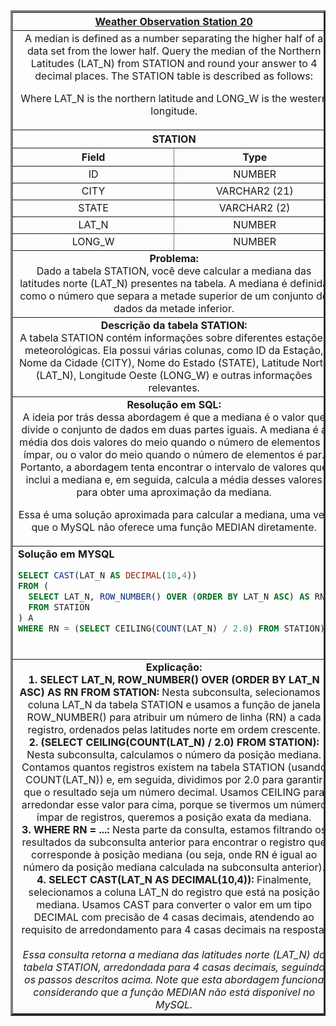   <table width="100%" border="3" cellspacing="0" cellpadding="8">
    <tr>
      <th colspan="2"><a href="https://www.hackerrank.com/challenges/weather-observation-station-20/">Weather Observation Station 20</a></th>
    </tr>
    
  <tr>
      <td colspan="2" align="center">A median is defined as a number separating the higher half of a data set from the lower half. Query the median of the Northern Latitudes (LAT_N) from STATION and round your answer to 4 decimal places.
  The STATION table is described as follows:

  Where LAT_N is the northern latitude and LONG_W is the western longitude.<br>
    </td>
    </tr>
    
  <tr>
      <th colspan="2">STATION</th>
  </tr>
    
  <tr>
      <th width="50%" align="center">Field</th>
      <th width="50%" align="center">Type</th>
  </tr>
    
  <tr>
      <td width="50%" align="center">ID</td>
      <td width="50%" align="center">NUMBER</td>
  </tr>
    
  <tr>
      <td width="50%" align="center">CITY</td>
      <td width="50%" align="center">VARCHAR2 (21)</td>
  </tr>
    
  <tr>
      <td width="50%" align="center">STATE</td>
      <td width="50%" align="center">VARCHAR2 (2)</td>
  </tr>
    
  <tr>
      <td width="50%" align="center">LAT_N</td>
      <td width="50%" align="center">NUMBER</td>
  </tr>
    
  <tr>
      <td width="50%" align="center">LONG_W</td>
      <td width="50%" align="center">NUMBER</td>
  </tr>
    
  <tr>
      <td colspan="2"  align="center"><b>Problema:</b><br>Dado a tabela STATION, você deve calcular a mediana das latitudes norte (LAT_N) presentes na tabela. A mediana é definida como o número que separa a metade superior de um conjunto de dados da metade inferior.</td>
  </tr>
    
  <tr>
      <td colspan="2"  align="center"><b>Descrição da tabela STATION:</b><br>A tabela STATION contém informações sobre diferentes estações meteorológicas. Ela possui várias colunas, como ID da Estação, Nome da Cidade (CITY), Nome do Estado (STATE), Latitude Norte (LAT_N), Longitude Oeste (LONG_W) e outras informações relevantes.</td>
  </tr>
    
  <tr>
      <td colspan="2"  align="center"><b>Resolução em SQL:</b><br>A ideia por trás dessa abordagem é que a mediana é o valor que divide o conjunto de dados em duas partes iguais. A mediana é a média dos dois valores do meio quando o número de elementos é ímpar, ou o valor do meio quando o número de elementos é par. Portanto, a abordagem tenta encontrar o intervalo de valores que inclui a mediana e, em seguida, calcula a média desses valores para obter uma aproximação da mediana.

Essa é uma solução aproximada para calcular a mediana, uma vez que o MySQL não oferece uma função MEDIAN diretamente.</td>
  </tr>
    
  <tr>
      <td colspan="2"  align="left">
        <b>Solução em MYSQL</b><br>
        
  ```sql
  SELECT CAST(LAT_N AS DECIMAL(10,4))
  FROM (
    SELECT LAT_N, ROW_NUMBER() OVER (ORDER BY LAT_N ASC) AS RN
    FROM STATION
  ) A
  WHERE RN = (SELECT CEILING(COUNT(LAT_N) / 2.0) FROM STATION);
  ```
  <br>
    </td>
  </tr>
    
  <tr>
    <td colspan="2"  align="center">
    <b>Explicação:</b><br>
    <b>1. SELECT LAT_N, ROW_NUMBER() OVER (ORDER BY LAT_N ASC) AS RN FROM STATION:</b> Nesta subconsulta, selecionamos a coluna LAT_N da tabela STATION e usamos a função de janela ROW_NUMBER() para atribuir um número de linha (RN) a cada registro, ordenados pelas latitudes norte em ordem crescente.<br>
    <b>2. (SELECT CEILING(COUNT(LAT_N) / 2.0) FROM STATION):</b> Nesta subconsulta, calculamos o número da posição mediana. Contamos quantos registros existem na tabela STATION (usando COUNT(LAT_N)) e, em seguida, dividimos por 2.0 para garantir que o resultado seja um número decimal. Usamos CEILING para arredondar esse valor para cima, porque se tivermos um número ímpar de registros, queremos a posição exata da mediana.<br>
    <b>3. WHERE RN = ...:</b> Nesta parte da consulta, estamos filtrando os resultados da subconsulta anterior para encontrar o registro que corresponde à posição mediana (ou seja, onde RN é igual ao número da posição mediana calculada na subconsulta anterior).<br>
    <b>4. SELECT CAST(LAT_N AS DECIMAL(10,4)):</b> Finalmente, selecionamos a coluna LAT_N do registro que está na posição mediana. Usamos CAST para converter o valor em um tipo DECIMAL com precisão de 4 casas decimais, atendendo ao requisito de arredondamento para 4 casas decimais na resposta.<br>
    <br>
    <i>Essa consulta retorna a mediana das latitudes norte (LAT_N) da tabela STATION, arredondada para 4 casas decimais, seguindo os passos descritos acima. Note que esta abordagem funciona considerando que a função MEDIAN não está disponível no MySQL.</i>
    </td>
  </tr>
    
  </table>
